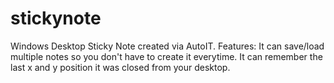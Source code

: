 # stickynote
Windows Desktop Sticky Note created via AutoIT.
Features:
It can save/load multiple notes so you don't have to create it everytime.
It can remember the last x and y position it was closed from your desktop.

